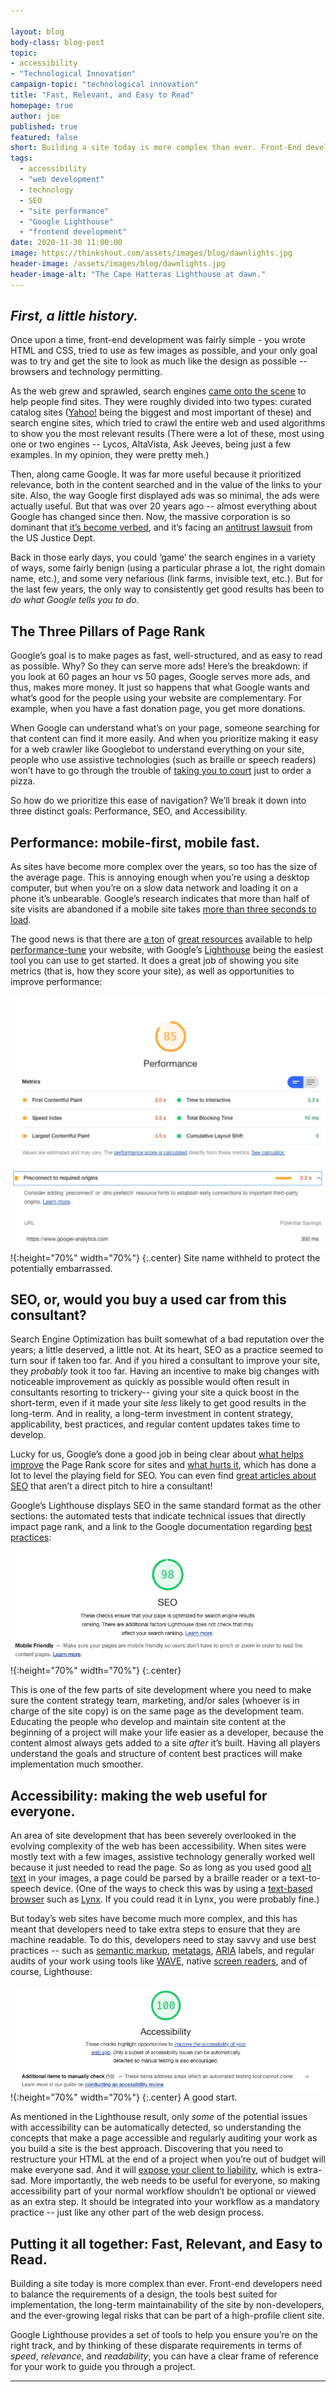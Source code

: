 ```yaml
---

layout: blog
body-class: blog-post
topic: 
- accessibility
- "Technological Innovation"
campaign-topic: "technological innovation"
title: "Fast, Relevant, and Easy to Read"
homepage: true
author: joe
published: true
featured: false
short: Building a site today is more complex than ever. Front-End developers need to balance the requirements of a design, the tools best suited for implementation, the long-term maintainability of the site by non-developers, and the ever-growing legal risks that can be part of a high-profile client site."
tags:
  - accessibility
  - "web development"
  - technology
  - SEO
  - "site performance"
  - "Google Lighthouse"
  - "frontend development"
date: 2020-11-30 11:00:00
image: https://thinkshout.com/assets/images/blog/dawnlights.jpg
header-image: /assets/images/blog/dawnlights.jpg
header-image-alt: "The Cape Hatteras Lighthouse at dawn."
---
```

## *First, a little history.*

Once upon a time, front-end development was fairly simple - you wrote HTML and CSS, tried to use as few images as possible, and your only goal was to try and get the site to look as much like the design as possible -- browsers and technology permitting. 

As the web grew and sprawled, search engines [came onto the scene](https://www.wordstream.com/articles/internet-search-engines-history) to help people find sites. They were roughly divided into two types: curated catalog sites ([Yahoo!](https://www.versionmuseum.com/history-of/yahoo-website) being the biggest and most important of these) and search engine sites, which tried to crawl the entire web and used algorithms to show you the most relevant results (There were a lot of these, most using one or two engines -- Lycos, AltaVista, Ask Jeeves, being just a few examples. In my opinion, they were pretty meh.)

Then, along came Google. It was far more useful because it prioritized relevance, both in the content searched and in the value of the links to your site. Also, the way Google first displayed ads was so minimal, the ads were actually useful. But that was over 20 years ago -- almost everything about Google has changed since then. Now, the massive corporation is so dominant that [it’s become verbed](https://muddlesintomaximsdotcom.files.wordpress.com/2016/02/calvin-verbed.jpg), and it’s facing an [antitrust lawsuit](https://www.cnet.com/news/google-is-a-search-monopoly-justice-department-says-in-landmark-antitrust-lawsuit/) from the US Justice Dept. 

Back in those early days, you could ‘game’ the search engines in a variety of ways, some fairly benign (using a particular phrase a lot, the right domain name, etc.), and some very nefarious (link farms, invisible text, etc.). But for the last few years, the only way to consistently get good results has been to *do what Google tells you to do.*

## The Three Pillars of Page Rank

Google’s goal is to make pages as fast, well-structured, and as easy to read as possible. Why? So they can serve more ads! Here’s the breakdown: if you look at 60 pages an hour vs 50 pages, Google serves more ads, and thus, makes more money. It just so happens that what Google wants and what’s good for the people using your website are complementary. For example, when you have a fast donation page, you get more donations. 

When Google can understand what’s on your page, someone searching for that content can find it more easily. And when you prioritize making it easy for a web crawler like Googlebot to understand everything on your site, people who use assistive technologies (such as braille or speech readers) won’t have to go through the trouble of [taking you to court](https://www.cnbc.com/2019/10/07/dominos-supreme-court.html) just to order a pizza. 

So how do we prioritize this ease of navigation? We’ll break it down into three distinct goals: Performance, SEO, and Accessibility. 

## Performance: mobile-first, mobile fast. 

As sites have become more complex over the years, so too has the size of the average page. This is annoying enough when you’re using a desktop computer, but when you’re on a slow data network and loading it on a phone it’s unbearable. Google’s research indicates that more than half of site visits are abandoned if a mobile site takes [more than three seconds to load](https://www.blog.google/products/ads/speed-scorecard-impact-calculator/).

The good news is that there are [a ton](https://csswizardry.com/archive/) of [great resources](https://css-tricks.com/tag/performance/) available to help [performance-tune](https://developers.google.com/speed/pagespeed/insights/) your website, with Google’s [Lighthouse](https://developers.google.com/web/tools/lighthouse) being the easiest tool you can use to get started. It does a great job of showing you site metrics (that is, how they score your site),  as well as opportunities to improve performance:

![low performing site review](/assets/images/blog/FRE.png)!{:height="70%" width="70%"}
{:.center}
<span class="caption"><i class="fa fa-caret-up"></i>Site name withheld to protect the potentially embarrassed.</span>

## SEO, or, would you buy a used car from this consultant? 

Search Engine Optimization has built somewhat of a bad reputation over the years; a little deserved, a little not. At its heart, SEO as a practice seemed to turn sour if taken too far. And if you hired a consultant to improve your site, they *probably* took it too far. Having an incentive to make big changes with noticeable improvement as quickly as possible would often result in consultants resorting to trickery-- giving your site a quick boost in the short-term, even if it made your site *less* likely to get good results in the long-term. And in reality, a long-term investment in content strategy, applicability, best practices, and regular content updates takes time to develop. 

Lucky for us, Google’s done a good job in being clear about [what helps improve](https://support.google.com/webmasters/answer/7451184?hl=en) the Page Rank score for sites and [what hurts it](https://support.google.com/webmasters/answer/35769), which has done a lot to level the playing field for SEO. You can even find [great articles about SEO](https://www.kalamuna.com/news/5-tips-get-top-seo-results) that aren’t a direct pitch to hire a consultant! 

Google’s Lighthouse displays SEO in the same standard format as the other sections: the automated tests that indicate technical issues that directly impact page rank, and a link to the Google documentation regarding [best practices](https://support.google.com/webmasters/answer/35769):

![google lighthouse display SEO](/assets/images/blog/FRE1.png)!{:height="70%" width="70%"}
{:.center}

This is one of the few parts of site development where you need to make sure the content strategy team, marketing, and/or sales (whoever is in charge of the site copy) is on the same page as the development team. Educating the people who develop and maintain site content at the beginning of a project will make your life easier as a developer, because the content almost always gets added to a site *after* it’s built. Having all players understand the goals and structure of content best practices will make implementation much smoother. 

## Accessibility: making the web useful for everyone.

An area of site development that has been severely overlooked in the evolving complexity of the web has been accessibility. When sites were mostly text with a few images, assistive technology generally worked well because it just needed to read the page. So as long as you used good [alt text](https://moz.com/learn/seo/alt-text) in your images, a page could be parsed by a braille reader or a text-to-speech device. (One of the ways to check this was by using a [text-based browser](https://en.wikipedia.org/wiki/Text-based_web_browser) such as [Lynx](https://en.wikipedia.org/wiki/Lynx_(web_browser)). If you could read it in Lynx, you were probably fine.)

But today’s web sites have become much more complex, and this has meant that developers need to take extra steps to ensure that they are machine readable. To do this, developers need to stay savvy and use best practices -- such as [semantic markup](https://www.w3.org/TR/WCAG20-TECHS/G115.html), [metatags](https://moz.com/blog/the-ultimate-guide-to-seo-meta-tags), [ARIA](https://developer.mozilla.org/en-US/docs/Web/Accessibility/ARIA) labels, and regular audits of your work using tools like [WAVE](https://wave.webaim.org/), native [screen readers](https://help.apple.com/voiceover/mac/10.15/), and of course, Lighthouse: 

![google lighthouse displaying a good accessibility score](/assets/images/blog/FRE2.png)!{:height="70%" width="70%"}
{:.center} <span class="caption"><i class="fa fa-caret-up"></i>A good start.</span>

As mentioned in the Lighthouse result, only *some* of the potential issues with accessibility can be automatically detected, so understanding the concepts that make a page accessible and regularly auditing your work as you build a site is the best approach. Discovering that you need to restructure your HTML at the end of a project when you’re out of budget will make everyone sad. And it will [expose your client to liability](https://arstechnica.com/uncategorized/2008/08/target-to-pay-6-million-to-settle-site-accessibility-suit/), which is extra-sad. More importantly, the web needs to be useful for everyone, so making accessibility part of your normal workflow shouldn’t be optional or viewed as an extra step. It should be integrated into your workflow as a mandatory practice -- just like any other part of the web design process.

## Putting it all together: Fast, Relevant, and Easy to Read.

Building a site today is more complex than ever. Front-end developers need to balance the requirements of a design, the tools best suited for implementation, the long-term maintainability of the site by non-developers, and the ever-growing legal risks that can be part of a high-profile client site. 

Google Lighthouse provides a set of tools to help you ensure you’re on the right track, and by thinking of these disparate requirements in terms of *speed*, 
*relevance*, and *readability*, you can have a clear frame of reference for your work to guide you through a project.

---
